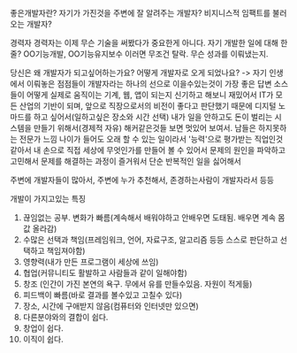 좋은개발자란?
자기가 가진것을 주변에 잘 알려주는 개발자?
비지니스적 임팩트를 불러오는 개발자?


경력자
    경력자는 이제 무슨 기술을 써봤다가 중요한게 아니다.
    자기 개발한 일에 대해 한줄? OO기능개발, OO기능유지보수 이러면 무조건 탈락. 무슨 성과를 이뤄냈는지.


당신은 왜 개발자가 되고싶어하는가요? 어떻게 개발자로 오게 되었나요?
-> 자기 인생에서 이뤄놓은 점점들이 개발자라는 하나의 선으로 이을수있는것이 가장 좋은 답변
소스들이 어떻게 실제로 움직이는 기계, 웹, 앱이 되는지 신기하고 해보니 재밌어서
IT가 모든 산업의 기반이 되며, 앞으로 직장으로서의 비전이 좋다고 판단했기 때문에
디지털 노마드를 하고 싶어서(일하고싶은 장소와 시간 선택)
내가 일을 안하고도 돈이 벌리는 시스템을 만들기 위해서(경제적 자유)
해커같은것들 보면 멋있어 보여서. 남들은 하지못하는 전문가 느낌
나이가 들어도 오래 할 수 있는 일이라서
'능력'으로 평가받는 직업인것 같아서
내 손으로 직접 세상에 무엇인가를 만들어 볼 수 있어서
문제의 원인을 파악하고 고민해서 문제를 해결하는 과정이 즐거워서
단순 반복적인 일을 싫어해서

주변에 개발자들이 많아서, 주변에 누가 추천해서, 존경하는사람이 개발자라서 등등



개발이 가지고있는 특징
1. 끊임없는 공부. 변화가 빠름(계속해서 배워야하고 안배우면 도태됨. 배우면 계속 몸값 올라감)
2. 수많은 선택과 책임(프레임워크, 언어, 자료구조, 알고리즘 등등 스스로 판단하고 선택하고 책임져야함)
3. 영향력(내가 만든 프로그램이 세상에 쓰임)
4. 협업(커뮤니티도 활발하고 사람들과 같이 일해야함)
5. 창조 (인간이 가진 본연의 욕구. 무에서 유를 만들수있음. 자원이 적게듦)
6. 피드백이 빠름(바로 결과를 볼수있고 고칠수 있다)
7. 장소, 시간에 구애받지 않음(컴퓨터와 인터넷만 있으면)
8. 다른분야와의 결합이 쉽다. 
9. 창업이 쉽다. 
10. 이직이 쉽다.